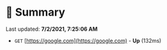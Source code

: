 # 📖 Summary
Last updated: **7/2/2021, 7:25:06 AM**

- `GET` [https://google.com](https://google.com) - **Up** (132ms)
